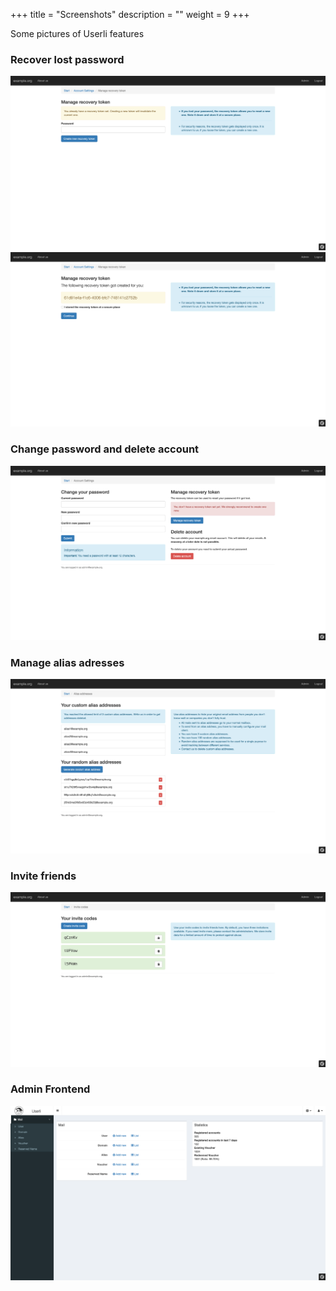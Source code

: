 +++
title = "Screenshots"
description = ""
weight = 9
+++

Some pictures of Userli features
<!--more-->

### Recover lost password
![manage_recovery_token](/images/manage_recovery_token.png)
![new_recovery_token](/images/new_recovery_token.png)

### Change password and delete account
![account](/images/account.png)

### Manage alias adresses
![alias](/images/alias.png)

### Invite friends
![voucher](/images/voucher.png)

### Admin Frontend
![admin](/images/admin.png)

